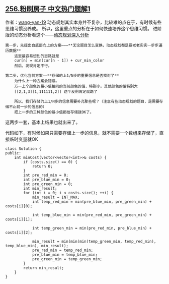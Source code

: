 ## [256.粉刷房子 中文热门题解1](https://leetcode.cn/problems/paint-house/solutions/100000/dong-tai-gui-hua-si-lu-fen-xi-c-by-wang-yan-19)

作者：[wang-yan-19](https://leetcode.cn/u/wang-yan-19)
动态规划其实本身并不复杂，比较难的点在于，有时候有些思维习惯没养成。
所以，这里重点的分析在于如何快速培养这个思维习惯。
进阶版的动态分析看这个——[动态规划深入分析](https://leetcode-cn.com/problems/best-time-to-buy-and-sell-stock-with-cooldown/solution/dong-tai-gui-hua-shen-ru-fen-xi-by-wang-yan-19/)

```
第一步，先提出自底部向上的方案———**无论题目怎么变换，动态规划都是要老老实实一步步遍历数据**
    这里最容易想到的思路就是
    cur[n] = min(cur[n - 1]) + cur_min_color
    然后，发现肯定不行。
```
```
第二步，优化当前方案——**存储的上1/N步的重要信息是否找对了**
    为什么上一种方案会错误。
    万一上个颜色的最小值相同的当前颜色的值，特别小。其他颜色的值特别大
    [[2,1,3][1,111111,2]] 这个反例肯定就跪了

    所以，我们存储的上1/N步的信息需要补充那些呢？（注意有些动态规划的题目，是需要存储不止前一步的信息的）
    把上一步的三种颜色的最小值都给存储就OK了。
```

这两步一套，基本上结果也就出来了。

代码如下，有时候如果只需要存储上一步的信息，就不需要一个数组来存储了，直接临时变量就OK
```
class Solution {
public:
    int minCost(vector<vector<int>>& costs) {
        if (costs.size() == 0) {
            return 0;
        }
        int pre_red_min = 0;
        int pre_blue_min = 0;
        int pre_green_min = 0;
        int min_result;
        for (int i = 0; i < costs.size(); ++i) {
            min_result = INT_MAX;
            int temp_red_min = min(pre_blue_min, pre_green_min) + costs[i][0];
            
            int temp_blue_min = min(pre_red_min, pre_green_min) + costs[i][1];
            
            int temp_green_min = min(pre_red_min, pre_blue_min) + costs[i][2];

            min_result = min(min(min(temp_green_min, temp_red_min), temp_blue_min), min_result);
            pre_red_min = temp_red_min;
            pre_blue_min = temp_blue_min;
            pre_green_min = temp_green_min;
        }
        return min_result;
    }
}
```
